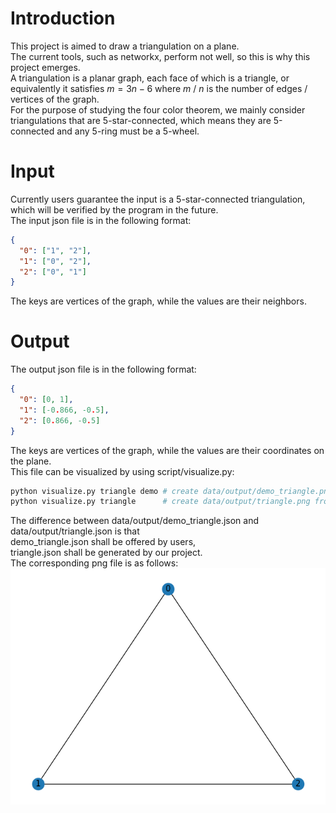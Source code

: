 # Introduction
This project is aimed to draw a triangulation on a plane.\
The current tools, such as networkx, perform not well,
so this is why this project emerges.\
A triangulation is a planar graph, each face of which is a triangle, or equivalently it satisfies $m=3n-6$ where $m$ / $n$ is the number of edges / vertices of the graph.\
For the purpose of studying the four color theorem, we mainly consider triangulations that are 5-star-connected, which means they are 5-connected and any 5-ring must be a 5-wheel.
# Input
Currently users guarantee the input is a 5-star-connected triangulation,
which will be verified by the program in the future.\
The input json file is in the following format:
```json
{
  "0": ["1", "2"],
  "1": ["0", "2"],
  "2": ["0", "1"]
}
```
The keys are vertices of the graph, while the values are their neighbors.
# Output
The output json file is in the following format:
```json
{
  "0": [0, 1],
  "1": [-0.866, -0.5],
  "2": [0.866, -0.5]
}
```
The keys are vertices of the graph,
while the values are their coordinates on the plane.\
This file can be visualized by using script/visualize.py:
```bash
python visualize.py triangle demo # create data/output/demo_triangle.png from data/input/triangle.json and data/output/demo_triangle.json
python visualize.py triangle      # create data/output/triangle.png from data/input/triangle.json and data/output/triangle.json
```
The difference between data/output/demo_triangle.json and data/output/triangle.json is that\
demo_triangle.json shall be offered by users,\
triangle.json shall be generated by our project.\
The corresponding png file is as follows:
![image](data/output/triangle.png)

